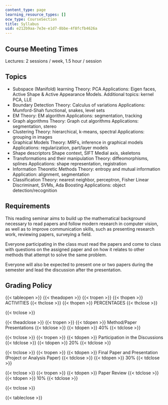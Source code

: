 ```yaml
---
content_type: page
learning_resource_types: []
ocw_type: CourseSection
title: Syllabus
uid: e212b9aa-7e3e-e1d7-8bbe-4f8fcfb4626a
---
```


Course Meeting Times
--------------------

Lectures: 2 sessions / week, 1.5 hour / session

Topics
------

*   Subspace (Manifold) learning Theory: PCA Applications: Eigen faces, Active Shape & Active Appearance Models. Additional topics: kernel PCA, LLE
*   Boundary Detection Theory: Calculus of variations Applications: Mumford-Shah functional, snakes, level sets
*   EM Theory: EM algorithm Applications: segmentation, tracking
*   Graph algorithms Theory: Graph cut algorithms Applications: segmentation, stereo
*   Clustering Theory: hierarchical, k-means, spectral Applications: grouping in images
*   Graphical Models Theory: MRFs, inference in graphical models Applications: regularization, part/layer models
*   Shape descriptors Shape context, SIFT Medial axis, skeletons
*   Transformations and their manipulation Theory: diffeomorphisms, splines Applications: shape representation, registration
*   Information Theoretic Methods Theory: entropy and mutual information Application: alignment, segmentation
*   Classification Theory: nearest neighbor, perceptron, Fisher Linear Discriminant, SVMs, Ada Boosting Applications: object detection/recognition

Requirements
------------

This reading seminar aims to build up the mathematical background necessary to read papers and follow modern research in computer vision, as well as to improve communication skills, such as presenting research work, reviewing papers, surveying a field.

Everyone participating in the class must read the papers and come to class with questions on the assigned paper and on how it relates to other methods that attempt to solve the same problem.

Everyone will also be expected to present one or two papers during the semester and lead the discussion after the presentation.

Grading Policy
--------------

{{< tableopen >}}
{{< theadopen >}}
{{< tropen >}}
{{< thopen >}}
ACTIVITIES
{{< thclose >}}
{{< thopen >}}
PERCENTAGES
{{< thclose >}}

{{< trclose >}}

{{< theadclose >}}
{{< tropen >}}
{{< tdopen >}}
Method/Paper Presentations
{{< tdclose >}}
{{< tdopen >}}
40%
{{< tdclose >}}

{{< trclose >}}
{{< tropen >}}
{{< tdopen >}}
Participation in the Discussions
{{< tdclose >}}
{{< tdopen >}}
20%
{{< tdclose >}}

{{< trclose >}}
{{< tropen >}}
{{< tdopen >}}
Final Paper and Presentation (Project or Analysis Paper)
{{< tdclose >}}
{{< tdopen >}}
30%
{{< tdclose >}}

{{< trclose >}}
{{< tropen >}}
{{< tdopen >}}
Paper Review
{{< tdclose >}}
{{< tdopen >}}
10%
{{< tdclose >}}

{{< trclose >}}

{{< tableclose >}}
